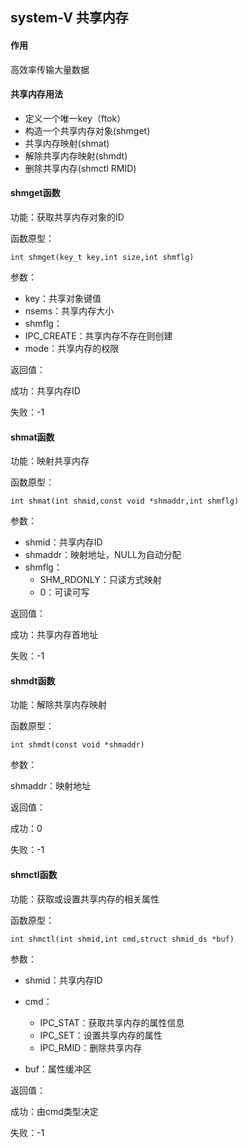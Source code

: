 ## system-V 共享内存 

#### 作用

高效率传输大量数据

#### 共享内存用法

- 定义一个唯一key（ftok）
- 构造一个共享内存对象(shmget)
- 共享内存映射(shmat)
- 解除共享内存映射(shmdt)
- 删除共享内存(shmctl RMID)



#### shmget函数

功能：获取共享内存对象的ID

函数原型：

```
int shmget(key_t key,int size,int shmflg)
```

参数：

- key：共享对象键值
- nsems：共享内存大小
-  shmflg：
  - IPC_CREATE：共享内存不存在则创建
  - mode：共享内存的权限

返回值：

成功：共享内存ID

失败：-1



#### shmat函数

功能：映射共享内存

函数原型：

```
int shmat(int shmid,const void *shmaddr,int shmflg)
```

参数：

- shmid：共享内存ID
- shmaddr：映射地址，NULL为自动分配
- shmflg：
  - SHM_RDONLY：只读方式映射
  - 0：可读可写

返回值：

成功：共享内存首地址

失败：-1



#### shmdt函数

功能：解除共享内存映射

函数原型：

```
int shmdt(const void *shmaddr)
```

参数：

shmaddr：映射地址

返回值：

成功：0

失败：-1



#### shmctl函数

功能：获取或设置共享内存的相关属性

函数原型：

```
int shmctl(int shmid,int cmd,struct shmid_ds *buf)
```

参数：

- shmid：共享内存ID

- cmd：
  - IPC_STAT：获取共享内存的属性信息
  - IPC_SET：设置共享内存的属性
  - IPC_RMID：删除共享内存
  
- buf：属性缓冲区


返回值：

成功：由cmd类型决定

失败：-1



